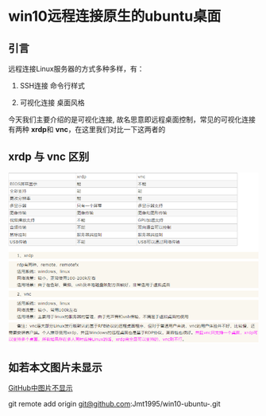 # win10远程连接原生的ubuntu桌面

## 引言

远程连接Linux服务器的方式多种多样，有：

1. SSH连接 命令行样式

2. 可视化连接 桌面风格

今天我们主要介绍的是可视化连接, 故名思意即远程桌面控制，常见的可视化连接有两种
**xrdp**和 **vnc**，在这里我们对比一下这两者的
## xrdp 与 vnc 区别
![区别](./images/1difference.png)


## 如若本文图片未显示

[GitHub中图片不显示](https://github.com/Jmt1995/PictureError)


git remote add origin git@github.com:Jmt1995/win10-ubuntu-.git